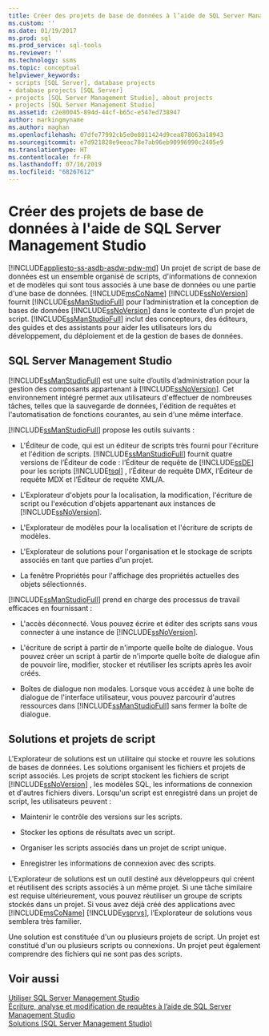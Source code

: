 ```yaml
---
title: Créer des projets de base de données à l’aide de SQL Server Management Studio | Microsoft Docs
ms.custom: ''
ms.date: 01/19/2017
ms.prod: sql
ms.prod_service: sql-tools
ms.reviewer: ''
ms.technology: ssms
ms.topic: conceptual
helpviewer_keywords:
- scripts [SQL Server], database projects
- database projects [SQL Server]
- projects [SQL Server Management Studio], about projects
- projects [SQL Server Management Studio]
ms.assetid: c2e80045-894d-44cf-b65c-e547ed738947
author: markingmyname
ms.author: maghan
ms.openlocfilehash: 07dfe77992cb5e0e8011424d9cea878063a18943
ms.sourcegitcommit: e7d921828e9eeac78e7ab96eb90996990c2405e9
ms.translationtype: HT
ms.contentlocale: fr-FR
ms.lasthandoff: 07/16/2019
ms.locfileid: "68267612"
---
```

# <a name="build-database-projects-by-using-sql-server-management-studio"></a>Créer des projets de base de données à l'aide de SQL Server Management Studio
[!INCLUDE[appliesto-ss-asdb-asdw-pdw-md](../includes/appliesto-ss-asdb-asdw-pdw-md.md)]
Un projet de script de base de données est un ensemble organisé de scripts, d'informations de connexion et de modèles qui sont tous associés à une base de données ou une partie d'une base de données. [!INCLUDE[msCoName](../includes/msconame_md.md)] [!INCLUDE[ssNoVersion](../includes/ssnoversion-md.md)] fournit [!INCLUDE[ssManStudioFull](../includes/ssmanstudiofull-md.md)] pour l’administration et la conception de bases de données [!INCLUDE[ssNoVersion](../includes/ssnoversion-md.md)] dans le contexte d’un projet de script. [!INCLUDE[ssManStudioFull](../includes/ssmanstudiofull-md.md)] inclut des concepteurs, des éditeurs, des guides et des assistants pour aider les utilisateurs lors du développement, du déploiement et de la gestion de bases de données.  
  
## <a name="sql-server-management-studio"></a>SQL Server Management Studio  
[!INCLUDE[ssManStudioFull](../includes/ssmanstudiofull-md.md)] est une suite d’outils d’administration pour la gestion des composants appartenant à [!INCLUDE[ssNoVersion](../includes/ssnoversion-md.md)]. Cet environnement intégré permet aux utilisateurs d'effectuer de nombreuses tâches, telles que la sauvegarde de données, l'édition de requêtes et l'automatisation de fonctions courantes, au sein d'une même interface.  
  
[!INCLUDE[ssManStudioFull](../includes/ssmanstudiofull-md.md)] propose les outils suivants :  
  
-   L'Éditeur de code, qui est un éditeur de scripts très fourni pour l'écriture et l'édition de scripts. [!INCLUDE[ssManStudioFull](../includes/ssmanstudiofull-md.md)] fournit quatre versions de l’Éditeur de code : l’Éditeur de requête de [!INCLUDE[ssDE](../includes/ssde_md.md)] pour les scripts [!INCLUDE[tsql](../includes/tsql-md.md)] , l’Éditeur de requête DMX, l’Éditeur de requête MDX et l’Éditeur de requête XML/A.  
  
-   L'Explorateur d'objets pour la localisation, la modification, l'écriture de script ou l'exécution d'objets appartenant aux instances de [!INCLUDE[ssNoVersion](../includes/ssnoversion-md.md)].  
  
-   L'Explorateur de modèles pour la localisation et l'écriture de scripts de modèles.  
  
-   L'Explorateur de solutions pour l'organisation et le stockage de scripts associés en tant que parties d'un projet.  
  
-   La fenêtre Propriétés pour l'affichage des propriétés actuelles des objets sélectionnés.  
  
[!INCLUDE[ssManStudioFull](../includes/ssmanstudiofull-md.md)] prend en charge des processus de travail efficaces en fournissant :  
  
-   L'accès déconnecté. Vous pouvez écrire et éditer des scripts sans vous connecter à une instance de [!INCLUDE[ssNoVersion](../includes/ssnoversion-md.md)].  
  
-   L'écriture de script à partir de n'importe quelle boîte de dialogue. Vous pouvez créer un script à partir de n'importe quelle boîte de dialogue afin de pouvoir lire, modifier, stocker et réutiliser les scripts après les avoir créés.  
  
-   Boîtes de dialogue non modales. Lorsque vous accédez à une boîte de dialogue de l'interface utilisateur, vous pouvez parcourir d'autres ressources dans [!INCLUDE[ssManStudioFull](../includes/ssmanstudiofull-md.md)] sans fermer la boîte de dialogue.  
  
## <a name="solutions-and-script-projects"></a>Solutions et projets de script  
L'Explorateur de solutions est un utilitaire qui stocke et rouvre les solutions de bases de données. Les solutions organisent les fichiers et projets de script associés. Les projets de script stockent les fichiers de script [!INCLUDE[ssNoVersion](../includes/ssnoversion-md.md)] , les modèles SQL, les informations de connexion et d'autres fichiers divers. Lorsqu'un script est enregistré dans un projet de script, les utilisateurs peuvent :  
  
-   Maintenir le contrôle des versions sur les scripts.  
  
-   Stocker les options de résultats avec un script.  
  
-   Organiser les scripts associés dans un projet de script unique.  
  
-   Enregistrer les informations de connexion avec des scripts.  
  
L'Explorateur de solutions est un outil destiné aux développeurs qui créent et réutilisent des scripts associés à un même projet. Si une tâche similaire est requise ultérieurement, vous pouvez réutiliser un groupe de scripts stockés dans un projet. Si vous avez déjà créé des applications avec [!INCLUDE[msCoName](../includes/msconame_md.md)] [!INCLUDE[vsprvs](../includes/vsprvs-md.md)], l’Explorateur de solutions vous semblera très familier.  
  
Une solution est constituée d'un ou plusieurs projets de script. Un projet est constitué d'un ou plusieurs scripts ou connexions. Un projet peut également comprendre des fichiers qui ne sont pas des scripts.  
  
## <a name="see-also"></a>Voir aussi  
[Utiliser SQL Server Management Studio](../ssms/use-sql-server-management-studio.md)  
[Écriture, analyse et modification de requêtes à l’aide de SQL Server Management Studio](https://msdn.microsoft.com/062051e4-4b77-4969-98ae-d2547c24ce3e)  
[Solutions &#40;SQL Server Management Studio&#41;](../ssms/solution/solutions-sql-server-management-studio.md)  
  
